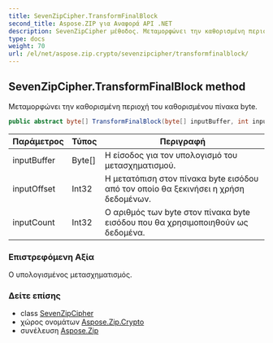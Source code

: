 ```yaml
---
title: SevenZipCipher.TransformFinalBlock
second_title: Aspose.ZIP για Αναφορά API .NET
description: SevenZipCipher μέθοδος. Μεταμορφώνει την καθορισμένη περιοχή του καθορισμένου πίνακα byte.
type: docs
weight: 70
url: /el/net/aspose.zip.crypto/sevenzipcipher/transformfinalblock/
---
```

## SevenZipCipher.TransformFinalBlock method

Μεταμορφώνει την καθορισμένη περιοχή του καθορισμένου πίνακα byte.

```csharp
public abstract byte[] TransformFinalBlock(byte[] inputBuffer, int inputOffset, int inputCount)
```

| Παράμετρος | Τύπος | Περιγραφή |
| --- | --- | --- |
| inputBuffer | Byte[] | Η είσοδος για τον υπολογισμό του μετασχηματισμού. |
| inputOffset | Int32 | Η μετατόπιση στον πίνακα byte εισόδου από τον οποίο θα ξεκινήσει η χρήση δεδομένων. |
| inputCount | Int32 | Ο αριθμός των byte στον πίνακα byte εισόδου που θα χρησιμοποιηθούν ως δεδομένα. |

### Επιστρεφόμενη Αξία

Ο υπολογισμένος μετασχηματισμός.

### Δείτε επίσης

* class [SevenZipCipher](../)
* χώρος ονομάτων [Aspose.Zip.Crypto](../../sevenzipcipher/)
* συνέλευση [Aspose.Zip](../../../)


